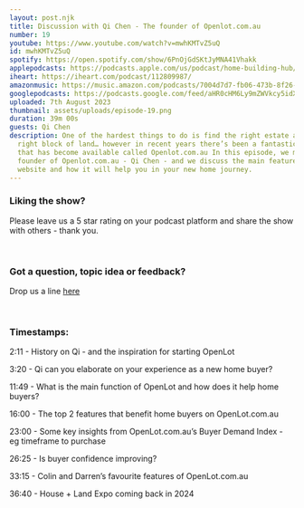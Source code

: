 ```yaml
---
layout: post.njk
title: Discussion with Qi Chen - The founder of Openlot.com.au
number: 19
youtube: https://www.youtube.com/watch?v=mwhKMTvZ5uQ
id: mwhKMTvZ5uQ
spotify: https://open.spotify.com/show/6PnOjGdSKtJyMNA41Vhakk
applepodcasts: https://podcasts.apple.com/us/podcast/home-building-hub/id1681936589
iheart: https://iheart.com/podcast/112809987/
amazonmusic: https://music.amazon.com/podcasts/7004d7d7-fb06-473b-8f26-8ce9992cac11
googlepodcasts: https://podcasts.google.com/feed/aHR0cHM6Ly9mZWVkcy5idXp6c3Byb3V0LmNvbS8yMTM5MTU1LnJzcw==
uploaded: 7th August 2023
thumbnail: assets/uploads/episode-19.png
duration: 39m 00s
guests: Qi Chen
description: One of the hardest things to do is find the right estate and the
  right block of land… however in recent years there’s been a fantastic resource
  that has become available called Openlot.com.au In this episode, we meet the
  founder of Openlot.com.au - Qi Chen - and we discuss the main features of his
  website and how it will help you in your new home journey.
---
```

### Liking the show?

Please leave us a 5 star rating on your podcast platform and share the show with others - thank you.

<br>

### Got a question, topic idea or feedback?

Drop us a line <a href="/contact" id="contact-us" target="_blank">here</a>

<br>

### Timestamps:

2:11 - History on Qi - and the inspiration for starting OpenLot

3:20 - Qi can you elaborate on your experience as a new home buyer? 

11:49 - What is the main function of OpenLot and how does it help home buyers?

16:00 - The top 2 features that benefit home buyers on OpenLot.com.au 

23:00 - Some key insights from OpenLot.com.au’s Buyer Demand Index - eg timeframe to purchase

26:25 - Is buyer confidence improving? 

33:15 - Colin and Darren’s favourite features of OpenLot.com.au

36:40 - House + Land Expo coming back in 2024